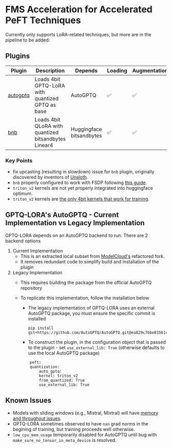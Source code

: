 # FMS Acceleration for Accelerated PeFT Techniques

Currently only supports LoRA-related techniques, but more are in the pipeline to be added:

## Plugins

Plugin | Description | Depends | Loading | Augmentation | Callbacks
--|--|--|--|--|--
[autogptq](./src/fms_acceleration_peft/framework_plugin_autogptq.py) | Loads 4bit GPTQ-LoRA with quantized GPTQ as base | AutoGPTQ | ✅ | ✅
[bnb](./src/fms_acceleration_peft/framework_plugin_bnb.py) | Loads 4bit QLoRA with quantized bitsandbytes Linear4 | Huggingface<br>bitsandbytes | ✅ | ✅


### Key Points
- fix upcasting (resulting in slowdown) issue for `bnb` plugin, originally discovered by inventors of [Unsloth](https://unsloth.ai/blog/mistral-benchmark).
- `bnb` properly configured to work with FSDP following [this guide](https://huggingface.co/docs/bitsandbytes/main/en/fsdp_qlora). 
- `triton_v2` kernels are not yet properly integrated into huggingface optimum.
- `triton_v2` kernels are [the only 4bit kernels that work for training](https://github.com/AutoGPTQ/AutoGPTQ/issues/633).

## GPTQ-LORA's AutoGPTQ - Current Implementation vs Legacy Implementation

GPTQ-LORA depends on an AutoGPTQ backend to run. There are 2 backend options

1. Current Implementation
    - This is an extracted local subset from [ModelCloud's](https://github.com/ModelCloud/GPTQModel) refactored fork.
    - It removes redundant code to simplify build and installation of the plugin
2. Legacy Implementation
    - This requires building the package from the official AutoGPTQ repository
    - To replicate this implementation, follow the installation below

        - The legacy implementation of GPTQ-LORA uses an external AutoGPTQ package, you must ensure the specific commit is installed
            ```
            pip install git+https://github.com/AutoGPTQ/AutoGPTQ.git@ea829c7bbe83561c2b1de26795b6592992373ef7
            ```
        - To construct the plugin, in the configuration object that is passed to the plugin - set `use_external_lib: True` (otherwise defaults to use the local AutoGPTQ package)
        ```
            peft:
            quantization: 
                auto_gptq:
                kernel: triton_v2
                from_quantized: True
                use_external_lib: True
        ```

## Known Issues

- Models with sliding windows (e.g., Mistral, Mixtral) will have [memory and throughout issues](https://github.com/huggingface/transformers/issues/30461).
- GPTQ-LORA sometimes observed to have `nan` grad norms in the begining of training, but training proceeds well otherwise.
- `low_cpu_mem_usage` temporarily disabled for AutoGPTQ until bug with `make_sure_no_tensor_in_meta_device` is resolved.

